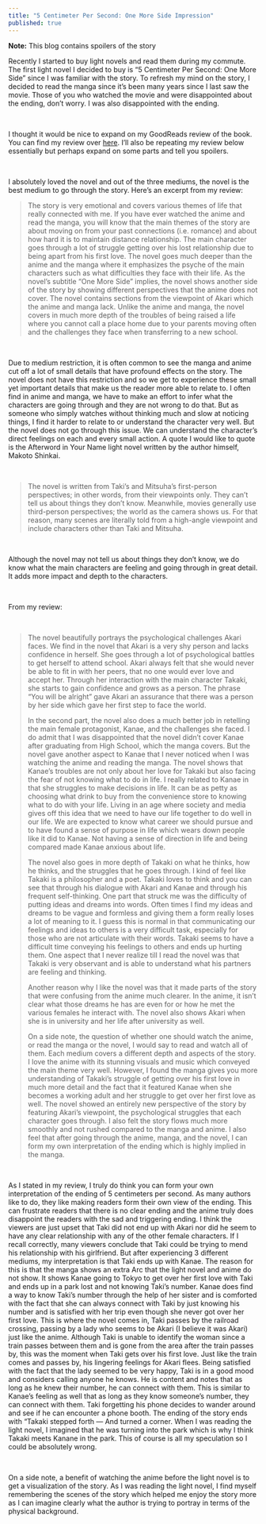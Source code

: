 ```yaml
---
title: "5 Centimeter Per Second: One More Side Impression"
published: true
---
```

**Note:** This blog contains spoilers of the story

Recently I started to buy light novels and read them during my commute. The first light novel I decided to buy is “5 Centimeter Per Second: One More Side” since I was familiar with the story. To refresh my mind on the story, I decided to read the manga since it’s been many years since I last saw the movie. Those of you who watched the movie and were disappointed about the ending, don’t worry. I was also disappointed with the ending.

<br/>

I thought it would be nice to expand on my GoodReads review of the book. You can find my review over [here](https://www.goodreads.com/review/show/2748534879). I’ll also be repeating my review below essentially but perhaps expand on some parts and tell you spoilers.

<br/>

I absolutely loved the novel and out of the three mediums, the novel is the best medium to go through the story. Here’s an excerpt from my review:

>  The story is very emotional and covers various themes of life that really connected with me. If you have ever watched the anime and read the manga, you will know that the main themes of the story are about moving on from your past connections (i.e. romance) and about how hard it is to maintain distance relationship. The main character goes through a lot of struggle getting over his lost relationship due to being apart from his first love. The novel goes much deeper than the anime and the manga where it emphasizes the psyche of the main characters such as what difficulties they face with their life. As the novel’s subtitle “One More Side” implies, the novel shows another side of the story by showing different perspectives that the anime does not cover. The novel contains sections from the viewpoint of Akari which the anime and manga lack. Unlike the anime and manga, the novel covers in much more depth of the troubles of being raised a life where you cannot call a place home due to your parents moving often and the challenges they face when transferring to a new school.

<br/>

Due to medium restriction, it is often common to see the manga and anime cut off a lot of small details that have profound effects on the story. The novel does not have this restriction and so we get to experience these small yet important details that make us the reader more able to relate to. I often find in anime and manga, we have to make an effort to infer what the characters are going through and they are not wrong to do that. But as someone who simply watches without thinking much and slow at noticing things, I find it harder to relate to or understand the character very well. But the novel does not go through this issue. We can understand the character’s direct feelings on each and every small action. A quote I would like to quote is the Afterword in Your Name light novel written by the author himself, Makoto Shinkai.

<br/>

> The novel is written from Taki’s and Mitsuha’s first-person perspectives; in other words, from their viewpoints only. They can’t tell us about things they don’t know. Meanwhile, movies generally use third-person perspectives; the world as the camera shows us. For that reason, many scenes are literally told from a high-angle viewpoint and include characters  other than Taki and Mitsuha.

<br/>

Although the novel may not tell us about things they don’t know, we do know what the main characters are feeling and going through in great detail. It adds more impact and depth to the characters.

<br/>

From my review:

<br/>

> The novel beautifully portrays the psychological challenges Akari faces. We find in the novel that Akari is a very shy person and lacks confidence in herself. She goes through a lot of psychological battles to get herself to attend school. Akari always felt that she would never be able to fit in with her peers, that no one would ever love and accept her. Through her interaction with the main character Takaki, she starts to gain confidence and grows as a person. The phrase “You will be alright” gave Akari an assurance that there was a person by her side which gave her first step to face the world.
>
> In the second part, the novel also does a much better job in retelling the main female protagonist, Kanae, and the challenges she faced. I do admit that I was disappointed that the novel didn’t cover Kanae after graduating from High School, which the manga covers. But the novel gave another aspect to Kanae that I never noticed when I was watching the anime and reading the manga. The novel shows that Kanae’s troubles are not only about her love for Takaki but also facing the fear of not knowing what to do in life. I really related to Kanae in that she struggles to make decisions in life. It can be as petty as choosing what drink to buy from the convenience store to knowing what to do with your life. Living in an age where society and media gives off this idea that we need to have our life together to do well in our life. We are expected to know what career we should pursue and to have found a sense of purpose in life which wears down people like it did to Kanae. Not having a sense of direction in life and being compared made Kanae anxious about life.
>
> The novel also goes in more depth of Takaki on what he thinks, how he thinks, and the struggles that he goes through. I kind of feel like Takaki is a philosopher and a poet. Takaki loves to think and you can see that through his dialogue with Akari and Kanae and through his frequent self-thinking. One part that struck me was the difficulty of putting ideas and dreams into words. Often times I find my ideas and dreams to be vague and formless and giving them a form really loses a lot of meaning to it. I guess this is normal in that communicating our feelings and ideas to others is a very difficult task, especially for those who are not articulate with their words. Takaki seems to have a difficult time conveying his feelings to others and ends up hurting them. One aspect that I never realize till I read the novel was that Takaki is very observant and is able to understand what his partners are feeling and thinking.
>
> Another reason why I like the novel was that it made parts of the story that were confusing from the anime much clearer. In the anime, it isn’t clear what those dreams he has are even for or how he met the various females he interact with. The novel also shows Akari when she is in university and her life after university as well.
>
> On a side note, the question of whether one should watch the anime, or read the manga or the novel, I would say to read and watch all of them. Each medium covers a different depth and aspects of the story. I love the anime with its stunning visuals and music which conveyed the main theme very well. However, I found the manga gives you more understanding of Takaki’s struggle of getting over his first love in much more detail and the fact that it featured Kanae when she becomes a working adult and her struggle to get over her first love as well. The novel showed an entirely new perspective of the story by featuring Akari’s viewpoint, the psychological struggles that each character goes through. I also felt the story flows much more smoothly and not rushed compared to the manga and anime. I also feel that after going through the anime, manga, and the novel, I can form my own interpretation of the ending which is highly implied in the manga.

<br/>

As I stated in my review, I truly do think you can form your own interpretation of the ending of 5 centimeters per second. As many authors like to do, they like making readers form their own view of the ending. This can frustrate readers that there is no clear ending and the anime truly does disappoint the readers with the sad and triggering ending. I think the viewers are just upset that Taki did not end up with Akari nor did he seem to have any clear relationship with any of the other female characters. If I recall correctly, many viewers conclude that Taki could be trying to mend his relationship with his girlfriend. But after experiencing 3 different mediums, my interpretation is that Taki ends up with Kanae. The reason for this is that the manga shows an extra Arc that the light novel and anime do not show. It shows Kanae going to Tokyo to get over her first love with Taki and ends up in a park lost and not knowing Taki’s number. Kanae does find a way to know Taki’s number through the help of her sister and is comforted with the fact that she can always connect with Taki by just knowing his number and is satisfied with her trip even though she never got over her first love. This is where the novel comes in, Taki passes by the railroad crossing, passing by a lady who seems to be Akari (I believe it was Akari) just like the anime. Although Taki is unable to identify the woman since a train passes between them and is gone from the area after the train passes by, this was the moment when Taki gets over his first love. Just like the train comes and passes by, his lingering feelings for Akari flees. Being satisfied with the fact that the lady seemed to be very happy, Taki is in a good mood and considers calling anyone he knows. He is content and notes that as long as he knew their number, he can connect with them. This is similar to Kanae’s feeling as well that as long as they know someone’s number, they can connect with them. Taki forgetting his phone decides to wander around and see if he can encounter a phone booth. The ending of the story ends with “Takaki stepped forth — And turned a corner. When I was reading the light novel, I imagined that he was turning into the park which is why I think Takaki meets Kanane in the park. This of course is all my speculation so I could be absolutely wrong.

<br/>

On a side note, a benefit of watching the anime before the light novel is to get a visualization of the story. As I was reading the light novel, I find myself remembering the scenes of the story which helped me enjoy the story more as I can imagine clearly what the author is trying to portray in terms of the physical background.







